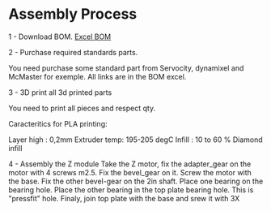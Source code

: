 # Assembly Process



1 - Download BOM.
	[Excel BOM](https://github.com/gene2302/3-axis-ROS-sensor-head/blob/master/Hardware/BOM/BOM.xlsx)

2 - Purchase required standards parts.

You need purchase some standard part from Servocity, dynamixel and McMaster for exemple. All links are in the BOM excel.

3 - 3D print all 3d printed parts

You need to print all pieces and respect qty. 

Caracteritics for PLA printing:

Layer high : 0,2mm
Extruder temp: 195-205 degC
Infill : 10 to 60 % Diamond infill

4 - Assembly the Z module
Take the Z motor, fix the adapter_gear on the motor with 4 screws m2.5.
Fix the bevel_gear on it. Screw the motor with the base. Fix the other bevel-gear on the 2in shaft. Place one bearing on the bearing hole. Place the other bearing in the top plate bearing hole. This is "pressfit" hole.
Finaly, join top plate with the base and srew it with 3X 





<!--stackedit_data:
eyJoaXN0b3J5IjpbNzE3NzQ1MDM3LC0xMjY1MTA3ODQ0LDE3OD
g3OTc0MDMsMTkyMTkzNDQ0NywtNTU0MDY0NjA2LC0zNDU2NDMz
NDQsMTEyMDA1NTk5XX0=
-->